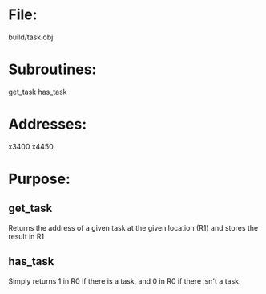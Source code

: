# File:
build/task.obj

# Subroutines:
get_task
has_task

# Addresses:
x3400
x4450

# Purpose:
## get_task
Returns the address of a given task at the given location (R1) and stores the result in R1
## has_task
Simply returns 1 in R0 if there is a task, and 0 in R0 if there isn't a task.